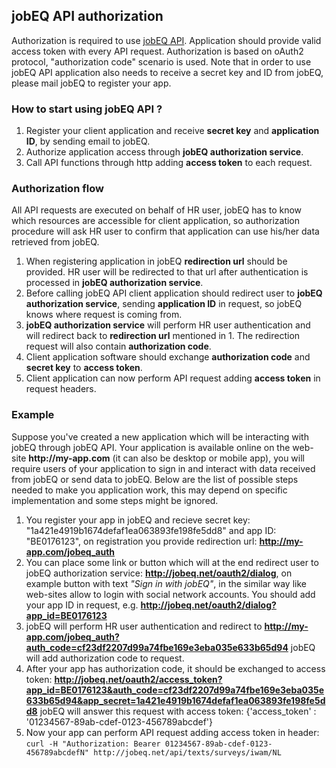 ## jobEQ API authorization

Authorization is required to use [jobEQ API](http://www.jobeq.info/api/). Application should provide valid access token with every API request. Authorization is based on oAuth2 protocol, "authorization code" scenario is used. Note that in order to use jobEQ API application also needs to receive a secret key and ID from jobEQ, please mail jobEQ to register your app. 

### How to start using jobEQ API ?

1. Register your client application and receive __secret key__ and __application ID__, by sending email to jobEQ.
2. Authorize application access through __jobEQ authorization service__. 
3. Call API functions through http adding __access token__ to each request.

### Authorization flow

All API requests are executed on behalf of HR user, jobEQ has to know which resources are accessible for client application, so authorization procedure will ask HR user to confirm that application can use his/her data retrieved from jobEQ. 

1. When registering application in jobEQ __redirection url__ should be provided. HR user will be redirected to that url after authentication is processed in __jobEQ authorization service__. 
2. Before calling jobEQ API client application should redirect user to __jobEQ authorization service__, sending __application ID__ in request, so jobEQ knows where request is coming from. 
3. __jobEQ authorization service__ will perform HR user authentication and will redirect back to __redirection url__ mentioned in 1. The redirection request will also contain __authorization code__. 
4. Client application software should exchange __authorization code__ and __secret key__ to __access token__. 
5. Client application can now perform API request adding __access token__ in request headers.

### Example

Suppose you've created a new application which will be interacting with jobEQ through jobEQ API. Your application is available online on the web-site __http://my-app.com__ (it can also be desktop or mobile app), you will require users of your application to sign in and interact with data received from jobEQ or send data to jobEQ. Below are the list of possible steps needed to make you application work, this may depend on specific implementation and some steps might be ignored.

1. You register your app in jobEQ and recieve  secret key: "1a421e4919b1674defaf1ea063893fe198fe5dd8"  and app ID: "BE0176123", on registration you provide redirection url: __http://my-app.com/jobeq_auth__
2. You can place some link or button which will at the end redirect user to jobEQ authorization service: __http://jobeq.net/oauth2/dialog__, on example button with text *"Sign in with jobEQ"*, in the similar way like web-sites allow to login with social network accounts. You should add your app ID in request, e.g. __http://jobeq.net/oauth2/dialog?app_id=BE0176123__
3. jobEQ will perform HR user authentication and redirect to __http://my-app.com/jobeq_auth?auth_code=cf23df2207d99a74fbe169e3eba035e633b65d94__ jobEQ will add authorization code to request.
4. After your app has authorization code, it should be exchanged to access token: __http://jobeq.net/oauth2/access_token?app_id=BE0176123&auth_code=cf23df2207d99a74fbe169e3eba035e633b65d94&app_secret=1a421e4919b1674defaf1ea063893fe198fe5dd8__ jobEQ will answer this request with access token: {'access_token' : '01234567-89ab-cdef-0123-456789abcdef'}
5. Now your app can perform API request adding access token in header: `curl -H "Authorization: Bearer 01234567-89ab-cdef-0123-456789abcdefN" http://jobeq.net/api/texts/surveys/iwam/NL`
